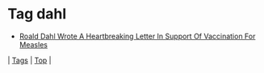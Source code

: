 <!--
title: Tag dahl
date: 2020-06-28T15:26:58.451Z
tags:
-->
# Tag dahl

 * [Roald Dahl Wrote A Heartbreaking Letter In Support Of Vaccination For Measles](109906959784.md)

| [Tags](tags.md) | [Top](index.md) |
